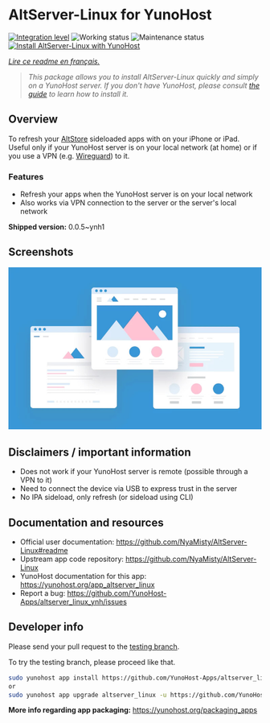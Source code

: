 <!--
N.B.: This README was automatically generated by https://github.com/YunoHost/apps/tree/master/tools/README-generator
It shall NOT be edited by hand.
-->

# AltServer-Linux for YunoHost

[![Integration level](https://dash.yunohost.org/integration/altserver_linux.svg)](https://dash.yunohost.org/appci/app/altserver_linux) ![Working status](https://ci-apps.yunohost.org/ci/badges/altserver_linux.status.svg) ![Maintenance status](https://ci-apps.yunohost.org/ci/badges/altserver_linux.maintain.svg)
[![Install AltServer-Linux with YunoHost](https://install-app.yunohost.org/install-with-yunohost.svg)](https://install-app.yunohost.org/?app=altserver_linux)

*[Lire ce readme en français.](./README_fr.md)*

> *This package allows you to install AltServer-Linux quickly and simply on a YunoHost server.
If you don't have YunoHost, please consult [the guide](https://yunohost.org/#/install) to learn how to install it.*

## Overview

To refresh your [AltStore](https://altstore.io/) sideloaded apps with on your iPhone or iPad.
Useful only if your YunoHost server is on your local network (at home) or if you use a VPN (e.g. [Wireguard](https://github.com/YunoHost-Apps/wireguard_ynh)) to it.

### Features

- Refresh your apps when the YunoHost server is on your local network
- Also works via VPN connection to the server or the server's local network

**Shipped version:** 0.0.5~ynh1

## Screenshots

![Screenshot of AltServer-Linux](./doc/screenshots/example.jpg)

## Disclaimers / important information

- Does not work if your YunoHost server is remote (possible through a VPN to it)
- Need to connect the device via USB to express trust in the server
- No IPA sideload, only refresh (or sideload using CLI)
## Documentation and resources

* Official user documentation: <https://github.com/NyaMisty/AltServer-Linux#readme>
* Upstream app code repository: <https://github.com/NyaMisty/AltServer-Linux>
* YunoHost documentation for this app: <https://yunohost.org/app_altserver_linux>
* Report a bug: <https://github.com/YunoHost-Apps/altserver_linux_ynh/issues>

## Developer info

Please send your pull request to the [testing branch](https://github.com/YunoHost-Apps/altserver_linux_ynh/tree/testing).

To try the testing branch, please proceed like that.

``` bash
sudo yunohost app install https://github.com/YunoHost-Apps/altserver_linux_ynh/tree/testing --debug
or
sudo yunohost app upgrade altserver_linux -u https://github.com/YunoHost-Apps/altserver_linux_ynh/tree/testing --debug
```

**More info regarding app packaging:** <https://yunohost.org/packaging_apps>

